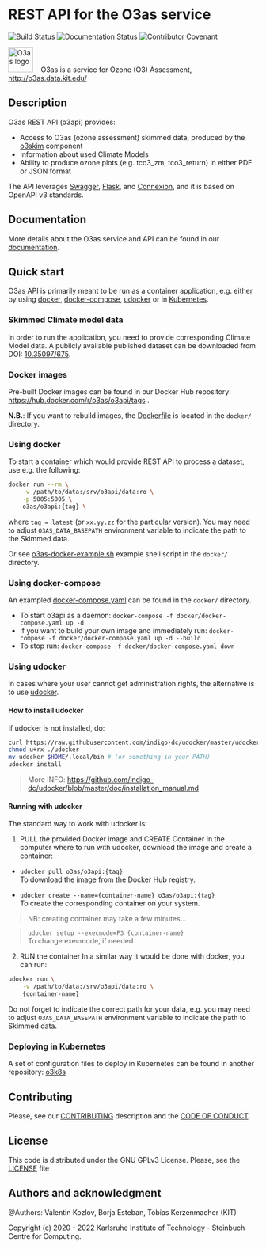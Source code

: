 # REST API for the O3as service
[![Build Status](https://jenkins.eosc-synergy.eu/buildStatus/icon?job=eosc-synergy-org%2Fo3api%2Fmaster)](https://jenkins.eosc-synergy.eu/job/eosc-synergy-org/job/o3api/job/master/)
[![Documentation Status](https://readthedocs.org/projects/o3as/badge/?version=latest)](https://o3as.readthedocs.io/en/latest/?badge=latest)
[![Contributor Covenant](https://img.shields.io/badge/Contributor%20Covenant-1.4-4baaaa.svg)](CODE_OF_CONDUCT.md)

[<img src="https://o3as.data.kit.edu/img/logos/o3as-logo.png" width=50 alt="O3as logo"/>](http://o3as.data.kit.edu/) &nbsp;&nbsp;
O3as is a service for Ozone (O3) Assessment, http://o3as.data.kit.edu/

## Description

O3as REST API (o3api) provides:

* Access to O3as (ozone assessment) skimmed data, produced by the [o3skim](https://git.scc.kit.edu/synergy.o3as/o3skim) component
* Information about used Climate Models
* Ability to produce ozone plots (e.g. tco3_zm, tco3_return) in either PDF or JSON format

The API leverages [Swagger](https://swagger.io/), [Flask](https://flask.palletsprojects.com/), 
and [Connexion](https://connexion.readthedocs.io/), and it is based on OpenAPI v3 standards.

## Documentation

More details about the O3as service and API can be found in our [documentation](https://o3as.readthedocs.io).

## Quick start
O3as API is primarily meant to be run as a container application, e.g. either by using [docker](#docker), [docker-compose](#docker-compose), [udocker](#udocker) or in [Kubernetes](#kubernetes).

### Skimmed Climate model data
In order to run the application, you need to provide corresponding Climate Model data. 
A publicly available published dataset can be downloaded from DOI: [10.35097/675](https://dx.doi.org/10.35097/675).

### Docker images
Pre-built Docker images can be found in our Docker Hub repository: https://hub.docker.com/r/o3as/o3api/tags .

**N.B.**: If you want to rebuild images, the [Dockerfile](docker/Dockerfile) is located in the `docker/` directory.

### Using docker  <a name="docker"></a>
To start a container which would provide REST API to process a dataset, use e.g. the following:
```sh
docker run --rm \
    -v /path/to/data:/srv/o3api/data:ro \
    -p 5005:5005 \
    o3as/o3api:{tag} \
```
where `tag = latest` (or `xx.yy.zz` for the particular version).
You may need to adjust `O3AS_DATA_BASEPATH` environment variable to indicate the path to the Skimmed data.

Or see [o3as-docker-example.sh](docker/o3as-docker-example.sh) example shell script in the `docker/` directory.

### Using docker-compose <a name="docker-compose"></a>
An exampled [docker-compose.yaml](docker/docker-compose.yaml) can be found in the `docker/` directory.

* To start o3api as a daemon: `docker-compose -f docker/docker-compose.yaml up -d`
* If you want to build your own image and immediately run: `docker-compose -f docker/docker-compose.yaml up -d --build`
* To stop run: `docker-compose -f docker/docker-compose.yaml down`


### Using udocker <a name="udocker"></a>
In cases where your user cannot get administration rights, the alternative is to use [udocker](https://indigo-dc.gitbook.io/udocker/). 

#### How to install udocker
If udocker is not installed, do:
```sh
curl https://raw.githubusercontent.com/indigo-dc/udocker/master/udocker.py > udocker
chmod u+rx ./udocker
mv udocker $HOME/.local/bin # (or something in your PATH)
udocker install
```
> More INFO: https://github.com/indigo-dc/udocker/blob/master/doc/installation_manual.md


#### Running with udocker
The standard way to work with udocker is:

1. PULL the provided Docker image and CREATE Container
In the computer where to run with udocker, download the image and create a container:

* `udocker pull o3as/o3api:{tag}` <br /> 
To download the image from the Docker Hub registry.

*  `udocker create --name={container-name} o3as/o3api:{tag}` <br /> 
To create the corresponding container on your system.

> NB: creating container may take a few minutes...

> `udocker setup --execmode=F3 {container-name}` <br />
To change execmode, if needed

2. RUN the container
In a similar way it would be done with docker, you can run:
```sh
udocker run \
    -v /path/to/data:/srv/o3api/data:ro \
    {container-name}
```
Do not forget to indicate the correct path for your data, e.g. you may need to adjust `O3AS_DATA_BASEPATH` environment variable to indicate the path to Skimmed data.

### Deploying in Kubernetes <a name="kubernetes"></a>
A set of configuration files to deploy in Kubernetes can be found in another repository: [o3k8s](https://git.scc.kit.edu/synergy.o3as/o3k8s)

## Contributing
Please, see our [CONTRIBUTING](CONTRIBUTING.md) description and the [CODE OF CONDUCT](CODE_OF_CONDUCT.md).

## License
This code is distributed under the GNU GPLv3 License. Please, see the [LICENSE](LICENSE) file

## Authors and acknowledgment
@Authors: Valentin Kozlov, Borja Esteban, Tobias Kerzenmacher (KIT)

Copyright (c) 2020 - 2022 Karlsruhe Institute of Technology - Steinbuch Centre for Computing.

